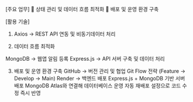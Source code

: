 [주요 업무]
	상태 관리 및 데이터 흐름 최적화
	배포 및 운영 환경 구축


[활용 기술]

1. Axios -> REST API 연동 및 비동기데이터 처리


2.	데이터 흐름 최적화

MongoDB -> 웹앱 알림 등록
Express.js -> API 서버 구축 및 데이터 처리

3.	배포 및 운영 환경 구축
GitHub -> 버전 관리 및 협업
Git Flow 전략 (Feature -> Develop -> Main)
Render -> 백엔드 배포
Express.js + MongoDB 기반 서버 배포
MongoDB Atlas와 연결해 데이터베이스 운영
자동 재배포 설정으로 코드 수정 즉시 반영
